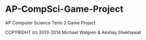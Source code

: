 AP-CompSci-Game-Project
=======================

AP Computer Science Term 2 Game Project

COPYRIGHT (c) 2013-2014 Michael Walgren & Akshay Shekhawat
